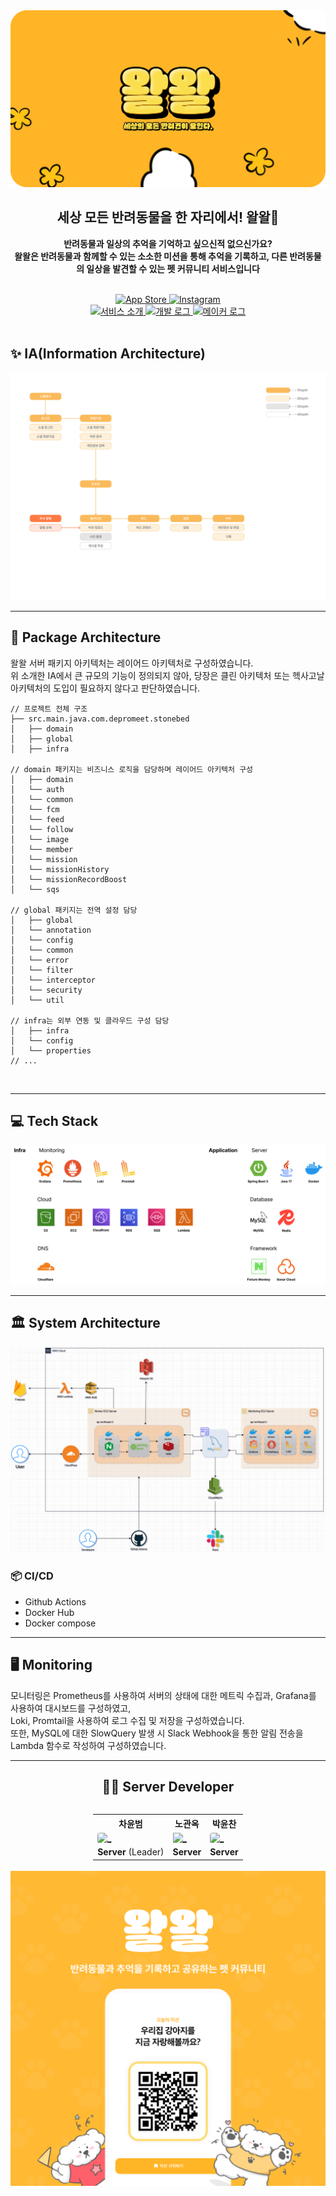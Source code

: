 <div align=center>

<img src="./images/intro.png" alt="NotFound">


## 세상 모든 반려동물을 한 자리에서! 왈왈🐶

<b>반려동물과 일상의 추억을 기억하고 싶으신적 없으신가요? <br/>
왈왈은 반려동물과 함께할 수 있는 소소한 미션을 통해 추억을 기록하고, 다른 반려동물의 일상을 발견할 수 있는
펫 커뮤니티 서비스입니다 </b>

<br/>

<a href="https://apps.apple.com/kr/app/%EC%99%88%EC%99%88/id6553981069" target="_blank">
  <img src="https://img.shields.io/badge/AppStore-0D96F6.svg?style=flat&logo=app-store&logoColor=white" alt="App Store"/>
</a>
<a href="https://www.instagram.com/walwal._.official/" target="_blank">
  <img src="http://img.shields.io/badge/Instagram-E4405F?style=flat&logo=instagram&logoColor=white" alt="Instagram"/>
</a>
<br>
<a href="https://yapp-workspace.notion.site/5-8a385156703047aabf1e3706f4753cc6?pvs=4" target="_blank">
  <img src="http://img.shields.io/badge/서비스_소개-%23000000?style=flat&logo=notion&logoColor=white" alt="서비스 소개"/>
</a>
<a href="https://medium.com/@olderstonebed" target="_blank">
  <img src="http://img.shields.io/badge/개발_로그-12100E?style=flat&logo=medium&logoColor=white" alt="개발 로그"/>
</a>
<a href="https://dis.qa/e6J" target="_blank">
  <img src="http://img.shields.io/badge/메이커_로그-0000FF?style=flat&logo=Pinboard&logoColor=white" alt="메이커 로그"/>
</a>

</div>

<br/>

## ✨ IA(Information Architecture)

<img src="./images/IA.png">

<br>

---

## 📌 Package Architecture
왈왈 서버 패키지 아키텍처는 레이어드 아키텍처로 구성하였습니다. <br> 
위 소개한 IA에서 큰 규모의 기능이 정의되지 않아, 당장은 클린 아키텍처 또는 헥사고날 아키텍처의 도입이 필요하지 않다고 판단하였습니다. 
<br>

```
// 프로젝트 전체 구조
├── src.main.java.com.depromeet.stonebed
│   ├── domain
│   ├── global
│   ├── infra

// domain 패키지는 비즈니스 로직을 담당하며 레이어드 아키텍처 구성
│   ├── domain
│   └── auth
│   └── common
│   └── fcm
│   └── feed
│   └── follow
│   └── image
│   └── member
│   └── mission
│   └── missionHistory
│   └── missionRecordBoost
│   └── sqs

// global 패키지는 전역 설정 담당
│   ├── global
│   └── annotation
│   └── config
│   └── common
│   └── error
│   └── filter
│   └── interceptor
│   └── security
│   └── util

// infra는 외부 연동 및 클라우드 구성 담당
│   ├── infra
│   └── config
│   └── properties
// ...
```

<br>

---

## 💻 Tech Stack
<img src="./images/tech-stack.png">

<br>

---

## 🏛️ System Architecture
<img src="./images/cloud-architecture.png">

### 📦 CI/CD
- Github Actions
- Docker Hub
- Docker compose

---

## 🖥️ Monitoring
모니터링은 Prometheus를 사용하여 서버의 상태에 대한 메트릭 수집과, Grafana를 사용하여 대시보드를 구성하였고, <br/>
Loki, Promtail을 사용하여 로그 수집 및 저장을 구성하였습니다. <br />
또한, MySQL에 대한 SlowQuery 발생 시 Slack Webhook을 통한 알림 전송을 Lambda 함수로 작성하여 구성하였습니다.<br/>


---

<div align="center">

<h2> 🧑‍💻 Server Developer </h2>
<div style="display: inline-block;">

<table>
  <tr>
    <th>차윤범</th>
    <th>노관옥</th>
    <th>박윤찬</th>
  </tr>
  <tr>
    <td><a href="https://github.com/char-yb"><img style="border-radius: 20%;" src="https://avatars.githubusercontent.com/u/68099546?v=4" width=100px alt="_" /></a></td>
    <td><a href="https://github.com/kwanok"><img src="https://avatars.githubusercontent.com/u/61671343?v=4" width=100px alt="_" /></a></td>
    <td><a href="https://github.com/dbscks97"><img style="border-radius: 20%;" src="https://avatars.githubusercontent.com/u/75676309?v=4" width=100px alt="_" /></a></td>
  </tr>
  <tr>
    <td><strong>Server</strong> (Leader)</td>
    <td><strong>Server</strong></td>
    <td><strong>Server</strong></td>
  </tr>
</table>

</div>

</div>


<div align=center>
    <img src="./images/app_qr.png" width="570">
</div>

### 
